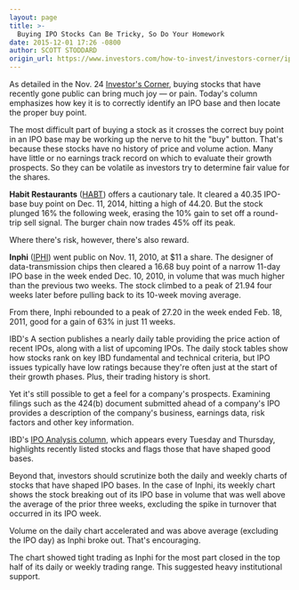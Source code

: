 ```yaml
---
layout: page
title: >-
  Buying IPO Stocks Can Be Tricky, So Do Your Homework
date: 2015-12-01 17:26 -0800
author: SCOTT STODDARD
origin_url: https://www.investors.com/how-to-invest/investors-corner/ipo-bases-can-produce-big-winners/
---
```


As detailed in the Nov. 24 [Investor's Corner](http://education.investors.com/investors-corner/782127-ipos-can-be-risky-but-profitable.htm), buying stocks that have recently gone public can bring much joy — or pain. Today's column emphasizes how key it is to correctly identify an IPO base and then locate the proper buy point.

The most difficult part of buying a stock as it crosses the correct buy point in an IPO base may be working up the nerve to hit the "buy" button. That's because these stocks have no history of price and volume action. Many have little or no earnings track record on which to evaluate their growth prospects. So they can be volatile as investors try to determine fair value for the shares.

**Habit Restaurants** ([HABT](https://research.investors.com/quote.aspx?symbol=HABT)) offers a cautionary tale. It cleared a 40.35 IPO-base buy point on Dec. 11, 2014, hitting a high of 44.20. But the stock plunged 16% the following week, erasing the 10% gain to set off a round-trip sell signal. The burger chain now trades 45% off its peak.

Where there's risk, however, there's also reward.

**Inphi** ([IPHI](https://research.investors.com/quote.aspx?symbol=IPHI)) went public on Nov. 11, 2010, at \$11 a share. The designer of data-transmission chips then cleared a 16.68 buy point of a narrow 11-day IPO base in the week ended Dec. 10, 2010, in volume that was much higher than the previous two weeks. The stock climbed to a peak of 21.94 four weeks later before pulling back to its 10-week moving average.

From there, Inphi rebounded to a peak of 27.20 in the week ended Feb. 18, 2011, good for a gain of 63% in just 11 weeks.

IBD's A section publishes a nearly daily table providing the price action of recent IPOs, along with a list of upcoming IPOs. The daily stock tables show how stocks rank on key IBD fundamental and technical criteria, but IPO issues typically have low ratings because they're often just at the start of their growth phases. Plus, their trading history is short.

Yet it's still possible to get a feel for a company's prospects. Examining filings such as the 424(b) document submitted ahead of a company's IPO provides a description of the company's business, earnings data, risk factors and other key information.

IBD's [IPO Analysis column](http://news.investors.com/investing/ipo-analysis.htm), which appears every Tuesday and Thursday, highlights recently listed stocks and flags those that have shaped good bases.

Beyond that, investors should scrutinize both the daily and weekly charts of stocks that have shaped IPO bases. In the case of Inphi, its weekly chart shows the stock breaking out of its IPO base in volume that was well above the average of the prior three weeks, excluding the spike in turnover that occurred in its IPO week.

Volume on the daily chart accelerated and was above average (excluding the IPO day) as Inphi broke out. That's encouraging.

The chart showed tight trading as Inphi for the most part closed in the top half of its daily or weekly trading range. This suggested heavy institutional support.
